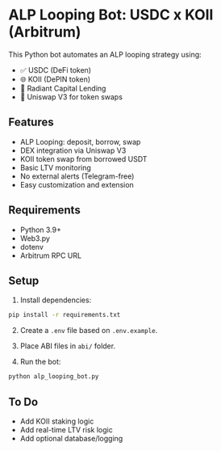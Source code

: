 # ALP Looping Bot: USDC x KOII (Arbitrum)

This Python bot automates an ALP looping strategy using:
- ✅ USDC (DeFi token)
- 🌐 KOII (DePIN token)
- 🧠 Radiant Capital Lending
- 🔄 Uniswap V3 for token swaps

## Features
- ALP Looping: deposit, borrow, swap
- DEX integration via Uniswap V3
- KOII token swap from borrowed USDT
- Basic LTV monitoring
- No external alerts (Telegram-free)
- Easy customization and extension

## Requirements
- Python 3.9+
- Web3.py
- dotenv
- Arbitrum RPC URL

## Setup
1. Install dependencies:
```bash
pip install -r requirements.txt
```

2. Create a `.env` file based on `.env.example`.

3. Place ABI files in `abi/` folder.

4. Run the bot:
```bash
python alp_looping_bot.py
```

## To Do
- Add KOII staking logic
- Add real-time LTV risk logic
- Add optional database/logging
